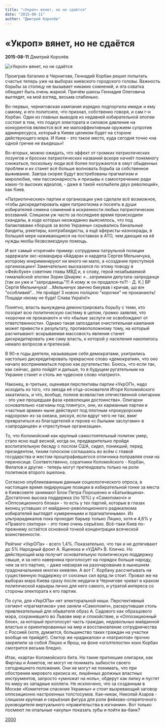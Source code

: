 ```yaml
---
title: "«Укроп» вянет, но не сдаётся"
date: "2015-08-11"
author: "Дмитрий Королёв"
---
```


# «Укроп» вянет, но не сдаётся

**2015-08-11** Дмитрий Королёв

![«Укроп» вянет, но не сдаётся](http://2000.ua/modules/pages/pictures/1000x1000/575_f72f65ff6338cc4ecf4b3b651b389aa1_4261.jpg)

Проиграв баталию в Чернигове, Геннадий Корбан решил попытать счастье теперь уже на выборах киевского городского головы. Важность борьбы за столицу не вызывает никаких сомнений, и эта схватка обещает быть очень жаркой. Причём шансы Геннадия Олеговича выглядят, на мой взгляд, весьма слабенько.

Во-первых, черниговская кампания изрядно подпортила имидж и ему самому, и его политсиле, что признал, собственно говоря, и сам г-н Корбан. Один из главных выводов из недавней избирательной эпопеи состоит в том, что подкуп электората и силовое давление на конкурентов являются всё же малоэффективным оружием супротив админресурса, который в Киеве целиком будет на стороне действующего мэра. И Киев - это такое место, куда сегодня точно «на одной гречке не въедешь»!

Во-вторых, можно ожидать, что эффект от громких патриотических лозунгов и броских патриотических названий вскоре начнёт понемногу снижаться, поскольку люди всё более погружаются в омут обыденных проблем и их станет всё больше волновать борьба за собственное выживание. Завтра скорее будут востребованы прагматизм и миролюбие, чем пассионарность и призывы к самоотречению ради каких-то высоких идеалов, - даже в такой «колыбели двух революций», как Киев.

«Патриотические» партии и организации уже сделали всё возможное, чтобы дискредитировать идеи патриотизма и посеять в души избирателей семена сомнений в искренности любых патриотических воззваний. Слишком уж часто за последнее время происходили скандалы, в ходе которых неожиданно выяснялось, что под балаклавами «борцов за волю Украины» скрывались банальные бандиты, рэкетиры, контрабандисты, а ещё аферисты-казнокрады, в большей мере наживающиеся на поставках в АТО, чем дающие на её нужды якобы безвозмездную помощь.

И вот самый «горячий» пример: сотрудники патрульной полиции задержали экс-командира «Айдара» и нардепа Сергея Мельничука, которому инкриминируют ни много ни мало, а «создание преступной организации»! Замечательно высказался по этому поводу в «Фейсбуке» советник главы МВД и, к слову, герой незабываемой гималайской эпопеи Зорян Шкиряк: «...затримали депутата-запроданця [так он уже и "запроданець"!!! А кому ж он продался-то?! - Д. К.] ВР Сергія Мельничука! ...Мельничук звично бикував і кричав, що він "особливий"... Не пройде! З новою поліцією "корочки" не проканають! Пощади нікому не буде! Слава Україні!»

Понятно, власть вынуждена демонстрировать борьбу с теми, кто позорит всю политическую систему в целом, громко заявляя, что «корочки не проканают» и что «былые заслуги не освобождают от ответственности». Однако такая запоздалая очистительная кампания может привести к результату, противоположному тому, на который расчитывают: вскрываемая массовость явления станет дискредитировать уже саму власть, к которой у населения накопилось немало вопросов и претензий.

В 90-е годы деятели, называвшие себя демократами, ухитрились настолько дискредитировать прекрасное слово «демократия», что оно начало восприниматься порою как ругательство. Боюсь, что если так, как сейчас, дело пойдёт и дальше, то в будущем ругательным на Украине станет и столь же чудесное слово «патриот».

Наконец, в-третьих, оценивая перспективы партии «УкрОП», надо исходить из того, что звезда её отца-основателя Игоря Коломойского закатилась, и что, вообще, полное всевластие отечественной олигархии - это уже прошедшая фаза «революции достоинства». Олигархи основательно «загнаны под плинтус», они, их карманные партии и «частные армии» ныне действуют под плотным «прокурорским надзором» из-за океана, рискуя, если вдруг чего не так, вмиг превратиться из благодетелей и героев «с былыми заслугами» в «запроданцев» и «преступные организации».

То, что Коломойский как крупный самостоятельный политик умер, стало ясно ещё весной, когда он, предварительно пройдя воспитательную беседу с послом США, сидел, поникший, перед президентом, тихим голоском соглашаясь во всём с главой государства и жестом проштрафившегося отличника поправляя очки на переносице. Соответственно, соратники Коломойского - Корбан, Филатов и другие - теперь могут претендовать только на роли политиков второго эшелона.

Согласно опубликованным данным социологического опроса, в настоящее время лидирующие позиции в избирательной гонке за места в Киевсовете занимают Блок Петра Порошенко и «Батьківщина». Достаточно высока поддержка (по 10%) у «Самопомочі» и «Оппозиционного блока» - то есть у тех партий, которые в глазах вконец уставших от майданно-революционного радикализма избирателей выглядят «умеренными и прагматичными». Из ультрарадикалов пока проходит барьер только Ляшко, хотя и 4,6% у «Правого сектора» - это тоже очень серьёзно. Всё-таки Киев по-прежнему остаётся основной точкой концентрации всяческой воинственности.

Рейтинг «УкрОПа» - всего 1,4%. Показательно, что так и не дотягивают до 5% Народный фронт А. Яценюка и «УДАР» В. Кличко. Но действующий мэр получит основательную политическую поддержку свыше, и за него наверняка проголосует на порядок больше народу, чем за его партию, - даже невзирая на разочарование в нынешнем градоначальнике многих киевлян. А вот Г. Корбану рассчитывать на существенную поддержку от союзных сил вряд ли стоит. Провал же на выборах мэра Киева сразу после неудачи в Чернигове чреват и крахом политической карьеры лично для него самого, и утратой интереса со стороны электората к его партии.

По сути, для «УкрОПа» нет электоральной ниши. Перспективный сегмент «прагматиков» уже заняли «Самопоміч», раскрутившая столь привлекательный для обывателя образ А. Садового как образцового мэра, сохранившего во Львове мир и спокойствие, и «Оппозиционный блок», за который проголосует часть граждан, недовольных майданной властью и ориентированных на мир и восстановление сотрудничества с Россией (хотя, думается, большинство таких граждан на участки вообще не прийдёт). Сектор же «радикалов» и «патриотов» прочно закрепили за собой Ляшко и Ярош, на фоне «оголтелости» коих Корбан смотрится весьма бледно.

Итак, «карта» Коломойского бита. Но такие притихшие олигархи, как Фирташ и Ахметов, не могут не понимать зыбкости своего сегодняшнего положения. Они не могут не понимать, что при обострении мирового кризиса их, лишённых должных властных инструментов, запросто «умножат на ноль», обдерут как липку и пустят по миру их западные коллеги. Не исключено, что за созданным в Москве «Комитетом спасения Украины» и стоит вызревающий заговор оппозиционно настроенных толстосумов. Как-никак, Николай Азаров - слишком крупная и серьёзная фигура для роли фейково-опереточного руководителя виртуального «правительства в изгнании». Вот только посмеют ли опальные «акулы» показать зубы и пойти ва-банк?

[2000](http://www.2000.ua/v-nomere/forum/vlast/ukrop-vjanet_-no-ne-sdaetsja.htm)
